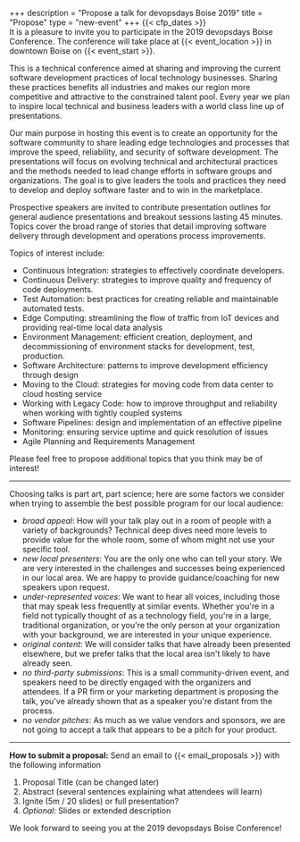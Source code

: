 +++
description = "Propose a talk for devopsdays Boise 2019"
title = "Propose"
type = "new-event"
+++
{{< cfp_dates >}}
<br />
It is a pleasure to invite you to participate in the 2019 devopsdays Boise Conference. The conference will take place at {{< event_location >}} in downtown Boise on {{< event_start >}}.

This is a technical conference aimed at sharing and improving the current software development practices of local technology businesses. Sharing these practices benefits all industries and makes our region more competitive and attractive to the constrained talent pool. Every year we plan to inspire local technical and business leaders with a world class line up of presentations.

Our main purpose in hosting this event is to create an opportunity for the software community to share leading edge technologies and processes that improve the speed, reliability, and security of software development. The presentations will focus on evolving technical and architectural practices and the methods needed to lead change efforts in software groups and organizations. The goal is to give leaders the tools and practices they need to develop and deploy software faster and to win in the marketplace.

Prospective speakers are invited to contribute presentation outlines for general audience presentations and breakout sessions lasting 45 minutes. Topics cover the broad range of stories that detail improving software delivery through development and operations process improvements.

Topics of interest include:

* Continuous Integration: strategies to effectively coordinate developers.
* Continuous Delivery: strategies to improve quality and frequency of code deployments.
* Test Automation: best practices for creating reliable and maintainable automated tests.
* Edge Computing: streamlining the flow of traffic from IoT devices and providing real-time local data analysis
* Environment Management: efficient creation, deployment, and decommissioning of environment stacks for development, test, production.
* Software Architecture: patterns to improve development efficiency through design
* Moving to the Cloud: strategies for moving code from data center to cloud hosting service
* Working with Legacy Code: how to improve throughput and reliability when working with tightly coupled systems
* Software Pipelines: design and implementation of an effective pipeline
* Monitoring: ensuring service uptime and quick resolution of issues
* Agile Planning and Requirements Management

Please feel free to propose additional topics that you think may be of interest!
<hr>

Choosing talks is part art, part science; here are some factors we consider when trying to assemble the best possible program for our local audience:

- _broad appeal_: How will your talk play out in a room of people with a variety of backgrounds? Technical deep dives need more levels to provide value for the whole room, some of whom might not use your specific tool.
- _new local presenters_: You are the only one who can tell your story. We are very interested in the challenges and successes being experienced in our local area. We are happy to provide guidance/coaching for new speakers upon request.
- _under-represented voices_: We want to hear all voices, including those that may speak less frequently at similar events. Whether you're in a field not typically thought of as a technology field, you're in a large, traditional organization, or you're the only person at your organization with your background, we are interested in your unique experience.
- _original content_: We will consider talks that have already been presented elsewhere, but we prefer talks that the local area isn't likely to have already seen.
- _no third-party submissions_: This is a small community-driven event, and speakers need to be directly engaged with the organizers and attendees. If a PR firm or your marketing department is proposing the talk, you've already shown that as a speaker you're distant from the process.
- _no vendor pitches_: As much as we value vendors and sponsors, we are not going to accept a talk that appears to be a pitch for your product.

<hr>

<strong>How to submit a proposal:</strong> Send an email to {{< email_proposals >}} with the following information
<ol>
  <li>Proposal Title (can be changed later)</li>
  <li>Abstract (several sentences explaining what attendees will learn)</li>
  <li>Ignite (5m / 20 slides) or full presentation?</li>
  <li><i>Optional</i>: Slides or extended description
</ol>

We look forward to seeing you at the 2019 devopsdays Boise Conference!